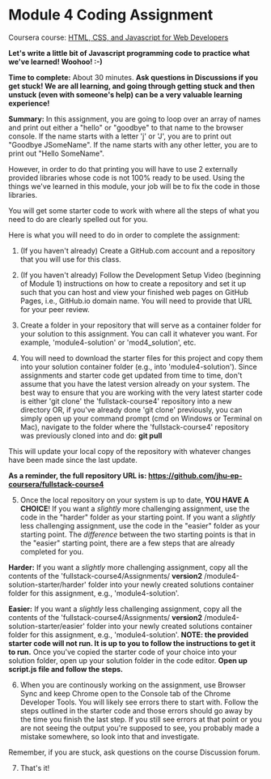 # Module 4 Coding Assignment

Coursera course: [HTML, CSS, and Javascript for Web Developers](https://www.coursera.org/learn/html-css-javascript-for-web-developers)

**Let&#39;s write a little bit of Javascript programming code to practice what we&#39;ve learned!
Woohoo! :-)**

**Time to complete:** About 30 minutes. **Ask questions in Discussions if you get stuck! We are all learning, and going through getting stuck and then unstuck (even with someone&#39;s help) can be a very valuable learning experience!**

**Summary:** In this assignment, you are going to loop over an array of names and print out either a &quot;hello&quot; or &quot;goodbye&quot; to that name to the browser console. If the name starts with a letter &#39;j&#39; or &#39;J&#39;, you are to print out &quot;Goodbye JSomeName&quot;. If the name starts with any other letter, you are to print out &quot;Hello SomeName&quot;.

However, in order to do that printing you will have to use 2 externally provided libraries whose code is not 100% ready to be used. Using the things we&#39;ve learned in this module, your job will be to fix the code in those libraries.

You will get some starter code to work with where all the steps of what you need to do are clearly spelled out for you.

Here is what you will need to do in order to complete the assignment:

1. (If you haven&#39;t already) Create a GitHub.com account and a repository that you will use for this class.

2. (If you haven&#39;t already) Follow the Development Setup Video (beginning of Module 1) instructions on how to create a repository and set it up such that you can host and view your finished web pages on GitHub Pages, i.e., GitHub.io domain name. You will need to provide that URL for your peer review.

3. Create a folder in your repository that will serve as a container folder for your solution to this assignment. You can call it whatever you want. For example, &#39;module4-solution&#39; or &#39;mod4\_solution&#39;, etc.

4. You will need to download the starter files for this project and copy them into your solution container folder (e.g., into &#39;module4-solution&#39;). Since assignments and starter code get updated from time to time, don&#39;t assume that you have the latest version already on your system. The best way to ensure that you are working with the very latest starter code is either &#39;git clone&#39; the &#39;fullstack-course4&#39; repository into a new directory OR, if you&#39;ve already done &#39;git clone&#39; previously, you can simply open up your command prompt (cmd on Windows or Terminal on Mac), navigate to the folder where the &#39;fullstack-course4&#39; repository was previously cloned into and do:
**git pull**

This will update your local copy of the repository with whatever changes have been made since the last update.

**As a reminder, the full repository URL is:
https://github.com/jhu-ep-coursera/fullstack-course4**

5. Once the local repository on your system is up to date, **YOU HAVE A CHOICE**!
If you want a _slightly_ more challenging assignment, use the code in the &quot;harder&quot; folder as your starting point. If you want a _slightly_ less challenging assignment, use the code in the &quot;easier&quot; folder as your starting point. The _difference_ between the two starting points is that in the &quot;easier&quot; starting point, there are a few steps that are already completed for you.

**Harder:**
If you want a _slightly_ more challenging assignment, copy all the contents of the &#39;fullstack-course4/Assignments/ **version2** /module4-solution-starter/harder&#39; folder into your newly created solutions container folder for this assignment, e.g., &#39;module4-solution&#39;.

**Easier:**
  If you want a _slightly_ less challenging assignment, copy all the contents of the &#39;fullstack-course4/Assignments/ **version2** /module4-solution-starter/easier&#39; folder into your newly created solutions container folder for this assignment, e.g., &#39;module4-solution&#39;.
**NOTE: the provided starter code will not run. It is up to you to follow the instructions to get it to run.** Once you&#39;ve copied the starter code of your choice into your solution folder, open up your solution folder in the code editor. **Open up script.js file and follow the steps.**

6. When you are continously working on the assignment, use Browser Sync and keep Chrome open to the Console tab of the Chrome Developer Tools. You will likely see errors there to start with. Follow the steps outlined in the starter code and those errors should go away by the time you finish the last step. If you still see errors at that point or you are not seeing the output you&#39;re supposed to see, you probably made a mistake somewhere, so look into that and investigate.

Remember, if you are stuck, ask questions on the course Discussion forum.

7. That&#39;s it!